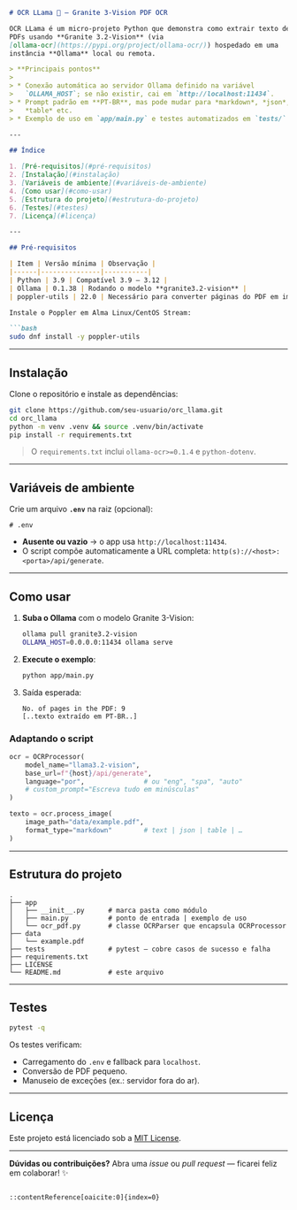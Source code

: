 ````markdown
# OCR LLama 🦙 — Granite 3-Vision PDF OCR

OCR LLama é um micro-projeto Python que demonstra como extrair texto de
PDFs usando **Granite 3.2-Vision** (via
[ollama-ocr](https://pypi.org/project/ollama-ocr/)) hospedado em uma
instância **Ollama** local ou remota.

> **Principais pontos**
>
> * Conexão automática ao servidor Ollama definido na variável
>   `OLLAMA_HOST`; se não existir, cai em `http://localhost:11434`.
> * Prompt padrão em **PT-BR**, mas pode mudar para *markdown*, *json*,
>   *table* etc.
> * Exemplo de uso em `app/main.py` e testes automatizados em `tests/`.

---

## Índice

1. [Pré-requisitos](#pré-requisitos)  
2. [Instalação](#instalação)  
3. [Variáveis de ambiente](#variáveis-de-ambiente)  
4. [Como usar](#como-usar)  
5. [Estrutura do projeto](#estrutura-do-projeto)  
6. [Testes](#testes)  
7. [Licença](#licença)

---

## Pré-requisitos

| Item | Versão mínima | Observação |
|------|---------------|-----------|
| Python | 3.9 | Compatível 3.9 – 3.12 |
| Ollama | 0.1.38 | Rodando o modelo **granite3.2-vision** |
| poppler-utils | 22.0 | Necessário para converter páginas do PDF em imagens |

Instale o Poppler em Alma Linux/CentOS Stream:

```bash
sudo dnf install -y poppler-utils
````

---

## Instalação

Clone o repositório e instale as dependências:

```bash
git clone https://github.com/seu-usuario/orc_llama.git
cd orc_llama
python -m venv .venv && source .venv/bin/activate
pip install -r requirements.txt
```

> O `requirements.txt` inclui `ollama-ocr>=0.1.4` e `python-dotenv`.

---

## Variáveis de ambiente

Crie um arquivo **`.env`** na raiz (opcional):

```dotenv
# .env
```

* **Ausente ou vazio** → o app usa `http://localhost:11434`.
* O script compõe automaticamente a URL completa:
  `http(s)://<host>:<porta>/api/generate`.

---

## Como usar

1. **Suba o Ollama** com o modelo Granite 3-Vision:

   ```bash
   ollama pull granite3.2-vision
   OLLAMA_HOST=0.0.0.0:11434 ollama serve
   ```

2. **Execute o exemplo**:

   ```bash
   python app/main.py
   ```

3. Saída esperada:

   ```text
   No. of pages in the PDF: 9
   [..texto extraído em PT-BR..]
   ```

### Adaptando o script

```python
ocr = OCRProcessor(
    model_name="llama3.2-vision",
    base_url=f"{host}/api/generate",
    language="por",               # ou "eng", "spa", "auto"
    # custom_prompt="Escreva tudo em minúsculas"
)

texto = ocr.process_image(
    image_path="data/example.pdf",
    format_type="markdown"        # text | json | table | …
)
```

---

## Estrutura do projeto

```
.
├── app
│   ├── __init__.py      # marca pasta como módulo
│   ├── main.py          # ponto de entrada | exemplo de uso
│   └── ocr_pdf.py       # classe OCRParser que encapsula OCRProcessor
├── data
│   └── example.pdf
├── tests                # pytest – cobre casos de sucesso e falha
├── requirements.txt
├── LICENSE
└── README.md            # este arquivo
```

---

## Testes

```bash
pytest -q
```

Os testes verificam:

* Carregamento do `.env` e fallback para `localhost`.
* Conversão de PDF pequeno.
* Manuseio de exceções (ex.: servidor fora do ar).

---

## Licença

Este projeto está licenciado sob a [MIT License](LICENSE).

---

**Dúvidas ou contribuições?**
Abra uma *issue* ou *pull request* — ficarei feliz em colaborar! ✨

```

::contentReference[oaicite:0]{index=0}
```
